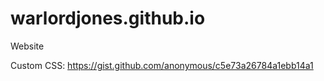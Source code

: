 warlordjones.github.io
======================

Website

Custom CSS: https://gist.github.com/anonymous/c5e73a26784a1ebb14a1